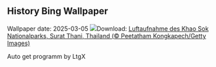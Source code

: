 ## History Bing Wallpaper
Wallpaper date: 2025-03-05
![](https://www.bing.com/th?id=OHR.SuratThani_DE-DE7389163324_UHD.jpg&w=1000)Download: [Luftaufnahme des Khao Sok Nationalparks, Surat Thani, Thailand (© Peetatham Kongkapech/Getty Images)](https://www.bing.com/th?id=OHR.SuratThani_DE-DE7389163324_UHD.jpg)

Auto get programm by LtgX
